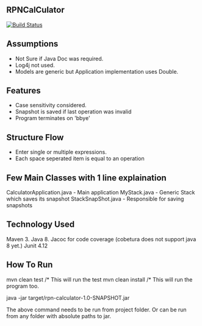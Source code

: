 RPNCalCulator
-------
[![Build Status](https://dev.azure.com/nolantellis0022/Nolan%20Project%201/_apis/build/status/nolantellis.rpn-calculator?branchName=master)](https://dev.azure.com/nolantellis0022/Nolan%20Project%201/_build/latest?definitionId=1&branchName=master)

Assumptions
----
* Not Sure if Java Doc was required.
* Log4j not used.
* Models are generic but Application implementation uses Double.

Features
----
* Case sensitivity considered.
* Snapshot is saved if last operation was invalid
* Program terminates on 'bbye'


Structure Flow
---
* Enter single or multiple expressions.
* Each space seperated item is equal to an operation

Few Main Classes with 1 line explaination
---
CalculatorApplication.java - Main application
MyStack.java - Generic Stack which saves its snapshot
StackSnapShot.java - Responsible for saving snapshots


Technology Used
---
Maven 3.
Java 8.
Jacoc for code coverage (cobetura does not support java 8 yet.)
Junit 4.12

How To Run
---
mvn clean test /* This will run the test
mvn clean install /* This will run the program too.

java -jar target/rpn-calculator-1.0-SNAPSHOT.jar

The above command needs to be run from project folder. Or can be run from any folder with absolute paths to jar.
